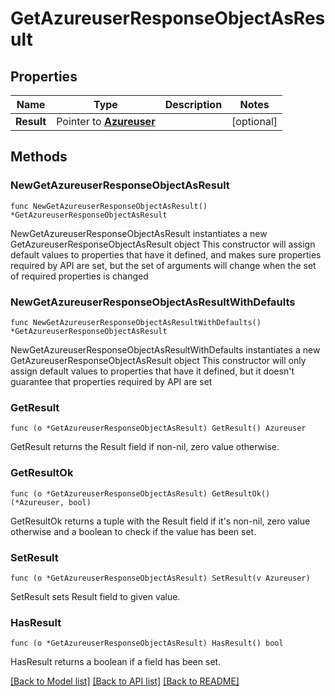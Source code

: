 # GetAzureuserResponseObjectAsResult

## Properties

Name | Type | Description | Notes
------------ | ------------- | ------------- | -------------
**Result** | Pointer to [**Azureuser**](Azureuser.md) |  | [optional] 

## Methods

### NewGetAzureuserResponseObjectAsResult

`func NewGetAzureuserResponseObjectAsResult() *GetAzureuserResponseObjectAsResult`

NewGetAzureuserResponseObjectAsResult instantiates a new GetAzureuserResponseObjectAsResult object
This constructor will assign default values to properties that have it defined,
and makes sure properties required by API are set, but the set of arguments
will change when the set of required properties is changed

### NewGetAzureuserResponseObjectAsResultWithDefaults

`func NewGetAzureuserResponseObjectAsResultWithDefaults() *GetAzureuserResponseObjectAsResult`

NewGetAzureuserResponseObjectAsResultWithDefaults instantiates a new GetAzureuserResponseObjectAsResult object
This constructor will only assign default values to properties that have it defined,
but it doesn't guarantee that properties required by API are set

### GetResult

`func (o *GetAzureuserResponseObjectAsResult) GetResult() Azureuser`

GetResult returns the Result field if non-nil, zero value otherwise.

### GetResultOk

`func (o *GetAzureuserResponseObjectAsResult) GetResultOk() (*Azureuser, bool)`

GetResultOk returns a tuple with the Result field if it's non-nil, zero value otherwise
and a boolean to check if the value has been set.

### SetResult

`func (o *GetAzureuserResponseObjectAsResult) SetResult(v Azureuser)`

SetResult sets Result field to given value.

### HasResult

`func (o *GetAzureuserResponseObjectAsResult) HasResult() bool`

HasResult returns a boolean if a field has been set.


[[Back to Model list]](../README.md#documentation-for-models) [[Back to API list]](../README.md#documentation-for-api-endpoints) [[Back to README]](../README.md)


